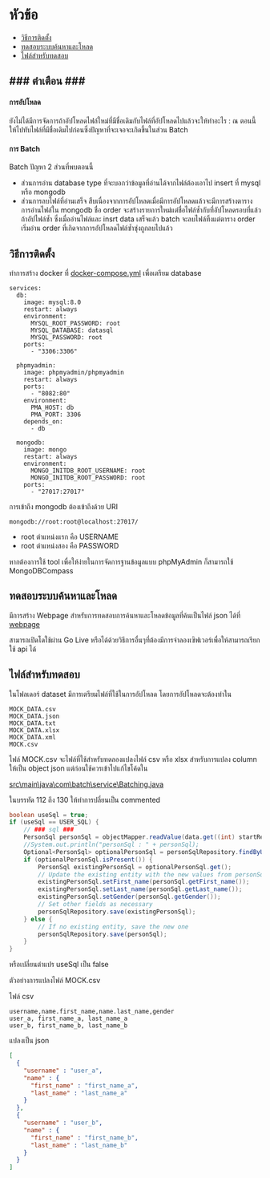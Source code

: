 # หัวข้อ
- [วิธีการติดตั้ง](#วิธีการติดตั้ง)
- [ทดสอบระบบค้นหาและโหลด](#ทดสอบระบบค้นหาและโหลด)
- [ไฟล์สำหรับทดสอบ](#ไฟล์สำหรับทดสอบ)
## <p>### ตำเตือน ###</p>
#### การอัปโหลด
ยังไม่ได้มีการจัดการถ้าอัปโหลดไฟล์ใหม่ที่มีชื่อเดิมกับไฟล์ที่อัปโหลดไปแล้วจะให้ทำอะไร : ณ ตอนนี้ให้ไปทับไฟล์ที่มีชื่อเดิมไปก่อนซึ่งปัญหาที่จะเจอจะเกิดขึ้นในส่วน Batch
#### การ Batch 
Batch ปัญหา 2 ส่วนที่พบตอนนี้ 
- ส่วนการอ่าน database type ที่จะบอกว่าข้อมูลที่อ่านได้จากไฟล์ต้องเอาไป insert ที่ mysql หรือ mongodb
- ส่วนการลบไฟล์ที่อ่านเสร็จ สืบเนื่องจากการอัปโหลดเมื่อมีการอัปโหลดแล้วจะมีการสร้างตารางการอ่านไฟล์ใน mongodb ชื่อ order จะสร้างรายการใหม่แต่ชื่อไฟล์ซ้ำกับที่อัปโหลดรอบที่แล้วถ้าอัปไฟล์ซ้ำ ซึ่งเมื่ออ่านไฟล์และ insrt data เสร็จแล้ว batch จะลบไฟล์ทิ้งแต่ตาราง order เริ่มอ่าน order ที่เกิดจากการอัปโหลดไฟล์ซ้ำซุ่งถูกลบไปแล้ว
## <a name="วิธีการติดตั้ง"></a>วิธีการติดตั้ง
ทำการสร้าง docker ที่ [docker-compose.yml](docker-compose.yml) เพื่อเตรียม database 
```
services:
  db:
    image: mysql:8.0
    restart: always
    environment:
      MYSQL_ROOT_PASSWORD: root
      MYSQL_DATABASE: datasql
      MYSQL_PASSWORD: root
    ports:
      - "3306:3306"

  phpmyadmin:
    image: phpmyadmin/phpmyadmin
    restart: always
    ports:
      - "8082:80"
    environment:
      PMA_HOST: db
      PMA_PORT: 3306
    depends_on:
      - db

  mongodb:
    image: mongo
    restart: always
    environment:
      MONGO_INITDB_ROOT_USERNAME: root 
      MONGO_INITDB_ROOT_PASSWORD: root
    ports:
      - "27017:27017"
```
การเข้าถึง mongodb ต้องเข้าถึงด้วย URI
```
mongodb://root:root@localhost:27017/ 
```
- root ตำแหน่งแรก คือ USERNAME
- root ตำแหน่งสอง คือ PASSWORD

หากต้องการใช้ tool เพื่อให้ง่ายในการจัดการฐานข้อมูลแบบ phpMyAdmin ก็สามารถใช้ MongoDBCompass 

## <a name="ทดสอบระบบค้นหาและโหลด"></a>ทดสอบระบบค้นหาและโหลด
มีการสร้าง Webpage สำหรับการทดสอบการค้นหาและโหลดข้อมูลที่ค้นเป็นไฟล์ json ได้ที่
[webpage](upload.html)

สามารถเปิดโดใช้ผ่าน Go Live หรือได้ด้วยวิธีการอื่นๆที่ต้องมีการจำลองเซิฟเวอร์เพื่อให้สามารถเรียกใช้ api ได้
## <a name="ไฟล์สำหรับทดสอบ"></a>ไฟล์สำหรับทดสอบ
ในโฟลเดอร์ dataset มีการเตรียมไฟล์ที่ใช้ในการอัปโหลด โดยการอัปโหลดจะต้องทำใน
```
MOCK_DATA.csv
MOCK_DATA.json
MOCK_DATA.txt
MOCK_DATA.xlsx
MOCK_DATA.xml
MOCK.csv
```
ไฟล์ MOCK.csv จะไฟล์ที่ใช้สำหรับทดลองแปลงไฟล์ csv หรือ xlsx สำหรับการแปลง column ให้เป็น object json แต่ก่อนใช้ควรเข้าไปแก้ไขโค้ดใน 

[src\main\java\com\batch\service\Batching.java](src/main/java/com/batch/service/Batching.java)

ในบรรทัด 112 ถึง 130 ให้ทำการปลี่ยนเป็น commented
``` java
boolean useSql = true;
if (useSql == USER_SQL) {
    // ### sql ###
    PersonSql personSql = objectMapper.readValue(data.get((int) startReadLine).toString(), PersonSql.class);
    //System.out.println("personSql : " + personSql);
    Optional<PersonSql> optionalPersonSql = personSqlRepository.findByUsername(personSql.getUsername());
    if (optionalPersonSql.isPresent()) {
        PersonSql existingPersonSql = optionalPersonSql.get();
        // Update the existing entity with the new values from personSql
        existingPersonSql.setFirst_name(personSql.getFirst_name());
        existingPersonSql.setLast_name(personSql.getLast_name());
        existingPersonSql.setGender(personSql.getGender());
        // Set other fields as necessary
        personSqlRepository.save(existingPersonSql);
    } else {
        // If no existing entity, save the new one
        personSqlRepository.save(personSql);
    }
}
```
หรือเปลี่ยนตำแปร useSql เป็น false
 

ตัวอย่างการแปลงไฟล์ MOCK.csv

ไฟล์ csv 
``` 
username,name.first_name,name.last_name,gender
user_a, first_name_a, last_name_a
user_b, first_name_b, last_name_b
```
แปลงเป็น json
``` json
[
  {
    "username" : "user_a",
    "name" : {
      "first_name" : "first_name_a",
      "last_name" : "last_name_a"
    }
  },
  {
    "username" : "user_b",
    "name" : {
      "first_name" : "first_name_b",
      "last_name" : "last_name_b"
    }
  }
]

```

